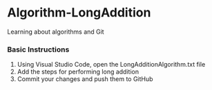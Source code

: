 # Algorithm-LongAddition
Learning about algorithms and Git

### Basic Instructions
1. Using Visual Studio Code, open the LongAdditionAlgorithm.txt file
2. Add the steps for performing long addition
3. Commit your changes and push them to GitHub
